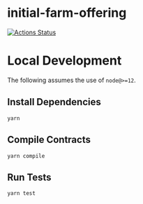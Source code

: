 # initial-farm-offering

[![Actions Status](https://github.com/yfichainswap/inital-farm-offering/workflows/CI/badge.svg)](https://github.com/yfichainswap/inital-farm-offering/actions)


# Local Development

The following assumes the use of `node@>=12`.

## Install Dependencies

`yarn`

## Compile Contracts

`yarn compile`

## Run Tests

`yarn test`
